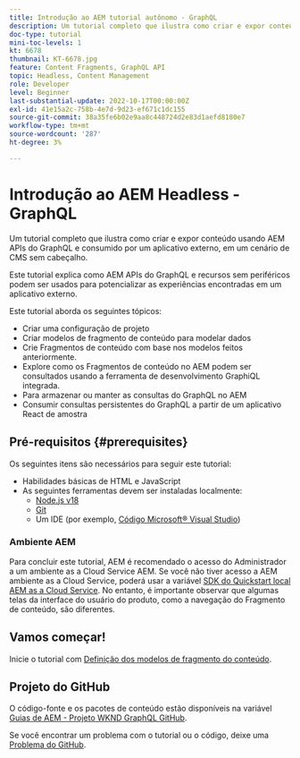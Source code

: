 ```yaml
---
title: Introdução ao AEM tutorial autônomo - GraphQL
description: Um tutorial completo que ilustra como criar e expor conteúdo usando APIs AEM GraphQL.
doc-type: tutorial
mini-toc-levels: 1
kt: 6678
thumbnail: KT-6678.jpg
feature: Content Fragments, GraphQL API
topic: Headless, Content Management
role: Developer
level: Beginner
last-substantial-update: 2022-10-17T00:00:00Z
exl-id: 41e15a2c-758b-4e7d-9d23-ef671c1dc155
source-git-commit: 38a35fe6b02e9aa8c448724d2e83d1aefd8180e7
workflow-type: tm+mt
source-wordcount: '287'
ht-degree: 3%

---
```


# Introdução ao AEM Headless - GraphQL

Um tutorial completo que ilustra como criar e expor conteúdo usando AEM APIs do GraphQL e consumido por um aplicativo externo, em um cenário de CMS sem cabeçalho.

Este tutorial explica como AEM APIs do GraphQL e recursos sem periféricos podem ser usados para potencializar as experiências encontradas em um aplicativo externo.

Este tutorial aborda os seguintes tópicos:

* Criar uma configuração de projeto
* Criar modelos de fragmento de conteúdo para modelar dados
* Crie Fragmentos de conteúdo com base nos modelos feitos anteriormente.
* Explore como os Fragmentos de conteúdo no AEM podem ser consultados usando a ferramenta de desenvolvimento GraphiQL integrada.
* Para armazenar ou manter as consultas do GraphQL no AEM
* Consumir consultas persistentes do GraphQL a partir de um aplicativo React de amostra

## Pré-requisitos {#prerequisites}

Os seguintes itens são necessários para seguir este tutorial:

* Habilidades básicas de HTML e JavaScript
* As seguintes ferramentas devem ser instaladas localmente:
   * [Node.js v18](https://nodejs.org/)
   * [Git](https://git-scm.com/)
   * Um IDE (por exemplo, [Código Microsoft® Visual Studio](https://code.visualstudio.com/))

### Ambiente AEM

Para concluir este tutorial, AEM é recomendado o acesso do Administrador a um ambiente as a Cloud Service AEM. Se você não tiver acesso a AEM ambiente as a Cloud Service, poderá usar a variável [SDK do Quickstart local AEM as a Cloud Service](/help/cloud-service/local-development-environment/aem-runtime.md). No entanto, é importante observar que algumas telas da interface do usuário do produto, como a navegação do Fragmento de conteúdo, são diferentes.

## Vamos começar!

Inicie o tutorial com [Definição dos modelos de fragmento do conteúdo](content-fragment-models.md).

## Projeto do GitHub

O código-fonte e os pacotes de conteúdo estão disponíveis na variável [Guias de AEM - Projeto WKND GraphQL GitHub](https://github.com/adobe/aem-guides-wknd-graphql).

Se você encontrar um problema com o tutorial ou o código, deixe uma [Problema do GitHub](https://github.com/adobe/aem-guides-wknd-graphql/issues).
